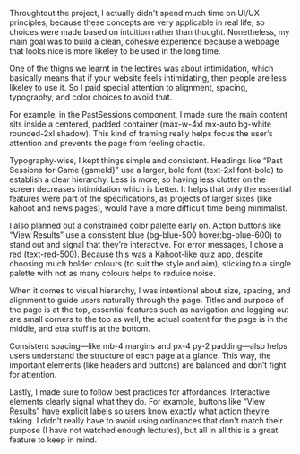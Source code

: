 Throughtout the project, I actually didn't spend much time on UI/UX principles, because these concepts are very applicable in real life, so choices were made based on intuition rather than thought. Nonetheless, my main goal was to build a clean, cohesive experience because a webpage that looks nice is more likeley to be used in the long time.

One of the thigns we learnt in the lectires was about intimidation, which basically means that if your website feels intimidating, then people are less likeley to use it. So I paid special attention to alignment, spacing, typography, and color choices to avoid that.

For example, in the PastSessions component, I made sure the main content sits inside a centered, padded container (max-w-4xl mx-auto bg-white rounded-2xl shadow). This kind of framing really helps focus the user’s attention and prevents the page from feeling chaotic.

Typography-wise, I kept things simple and consistent. Headings like “Past Sessions for Game {gameId}” use a larger, bold font (text-2xl font-bold) to establish a clear hierarchy. Less is more, so having less clutter on the screen decreases intimidation which is better. It helps that only the essential features were part of the specifications, as projects of larger sixes (like kahoot and news pages), would have a more difficult time being minimalist.

I also planned out a constrained color palette early on. Action buttons like “View Results” use a consistent blue (bg-blue-500 hover:bg-blue-600) to stand out and signal that they’re interactive. For error messages, I chose a red (text-red-500). Because this was a Kahoot-like quiz app, despite choosing much bolder colours (to suit the style and aim), sticking to a single palette with not as many colours helps to reduice noise.

When it comes to visual hierarchy, I was intentional about size, spacing, and alignment to guide users naturally through the page. Titles and purpose of the page is at the top, essential features such as navigation and logging out are small corners to the top as well, the actual content for the page is in the middle, and etra stuff is at the bottom.

Consistent spacing—like mb-4 margins and px-4 py-2 padding—also helps users understand the structure of each page at a glance. This way, the important elements (like headers and buttons) are balanced and don’t fight for attention.

Lastly, I made sure to follow best practices for affordances. Interactive elements clearly signal what they do. For example, buttons like “View Results” have explicit labels so users know exactly what action they’re taking. I didn't really have to avoid using ordinances that don't match their purpose (I have not watched enough lectures), but all in all this is a great feature to keep in mind.